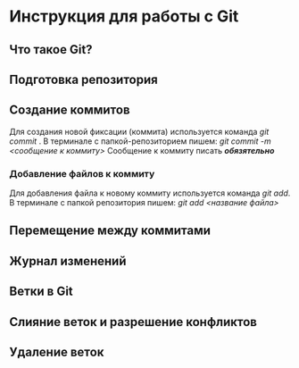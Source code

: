 # Инструкция для работы с Git

## Что такое Git?

## Подготовка репозитория

## Создание коммитов

Для создания новой фиксации (коммита) используется команда *git commit* . В терминале с папкой-репозиторием пишем: *git commit -m <сообщение к коммиту>* Сообщение к коммиту писать ***обязятельно***
### Добавление файлов к коммиту
Для добавления файла к новому коммиту используется команда *git add*. В терминале с папкой репозитория пишем: *git add <название файла>*

## Перемещение между коммитами

## Журнал изменений

## Ветки в Git

## Слияние веток и разрешение конфликтов

## Удаление веток